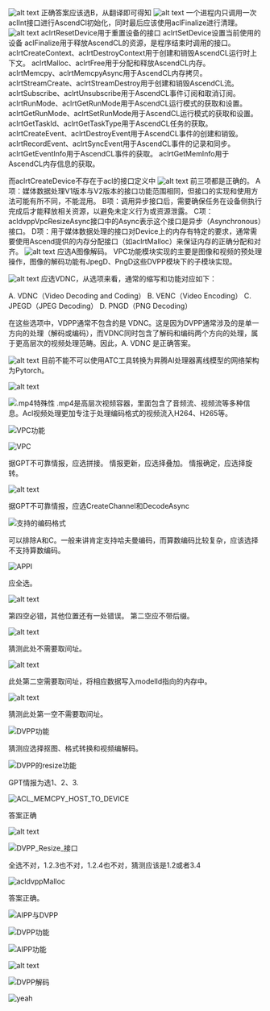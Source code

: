 ![alt text](image.png)
正确答案应该选B，从翻译即可得知
![alt text](image-1.png)
一个进程内只调用一次aclInt接口进行AscendCl初始化，同时最后应该使用aclFinalize进行清理。
![alt text](image-2.png)
aclrtResetDevice用于重置设备的接口
aclrtSetDevice设置当前使用的设备
aclFinalize用于释放AscendCL的资源，是程序结束时调用的接口。
aclrtCreateContext、aclrtDestroyContext用于创建和销毁AscendCL运行时上下文。
aclrtMalloc、aclrtFree用于分配和释放AscendCL内存。
aclrtMemcpy、aclrtMemcpyAsync用于AscendCL内存拷贝。
aclrtStreamCreate、aclrtStreamDestroy用于创建和销毁AscendCL流。
aclrtSubscribe、aclrtUnsubscribe用于AscendCL事件订阅和取消订阅。
aclrtRunMode、aclrtGetRunMode用于AscendCL运行模式的获取和设置。
aclrtGetRunMode、aclrtSetRunMode用于AscendCL运行模式的获取和设置。
aclrtGetTaskId、aclrtGetTaskType用于AscendCL任务的获取。
aclrtCreateEvent、aclrtDestroyEvent用于AscendCL事件的创建和销毁。
aclrtRecordEvent、aclrtSyncEvent用于AscendCL事件的记录和同步。
aclrtGetEventInfo用于AscendCL事件的获取。
aclrtGetMemInfo用于AscendCL内存信息的获取。

而aclrtCreateDevice不存在于acl的接口定义中
![alt text](image-3.png)
前三项都是正确的。
A项：媒体数据处理V1版本与V2版本的接口功能范围相同，但接口的实现和使用方法可能有所不同，不能混用。
B项：调用异步接口后，需要确保任务在设备侧执行完成后才能释放相关资源，以避免未定义行为或资源泄露。
C项：acldvppVpcResizeAsync接口中的Async表示这个接口是异步（Asynchronous）接口。
D项：用于媒体数据处理的接口对Device上的内存有特定的要求，通常需要使用Ascend提供的内存分配接口（如aclrtMalloc）来保证内存的正确分配和对齐。
![alt text](img_.png)
应选A图像解码。
VPC功能模块实现的主要是图像和视频的预处理操作，图像的解码功能有JpegD、PngD这些DVPP模块下的子模块实现。

![alt text](image-4.png)
应选VDNC，从选项来看，通常的缩写和功能对应如下：

A. VDNC（Video Decoding and Coding）
B. VENC（Video Encoding）
C. JPEGD（JPEG Decoding）
D. PNGD（PNG Decoding）

在这些选项中，VDPP通常不包含的是 VDNC。这是因为DVPP通常涉及的是单一方向的处理（解码或编码），而VDNC同时包含了解码和编码两个方向的处理，属于更高层次的视频处理范畴。因此，A. VDNC 是正确答案。

![alt text](image-5.png)
目前不能不可以使用ATC工具转换为昇腾AI处理器离线模型的网络架构为Pytorch。

![alt text](image-6.png)

![.mp4特殊性](image-7.png)
.mp4是高层次视频容器，里面包含了音频流、视频流等多种信息。Acl视频处理更加专注于处理编码格式的视频流入H264、H265等。


![VPC功能](image-18.png)

![VPC](image-8.png)

据GPT不可靠情报，应选拼接。
情报更新，应选择叠加。
情报确定，应选择旋转。

![alt text](image-9.png)

据GPT不可靠情报，应选CreateChannel和DecodeAsync

![支持的编码格式](image-10.png)

可以排除A和C。一般来讲肯定支持哈夫曼编码，而算数编码比较复杂，应该选择不支持算数编码。

![APPI](image-11.png)

应全选。

![alt text](image-12.png)

第四空必错，其他位置还有一处错误。
第二空应不带后缀。

![alt text](image-13.png)

猜测此处不需要取间址。

![alt text](image-14.png)

此处第二空需要取间址，将相应数据写入modelId指向的内存中。

![alt text](image-15.png)

猜测此处第一空不需要取间址。

![DVPP功能](image-16.png)

猜测应选择抠图、格式转换和视频编解码。

![DVPP的resize功能](image-17.png)

GPT情报为选1、2、3.

![ACL_MEMCPY_HOST_TO_DEVICE](image-19.png)

答案正确

![alt text](image-20.png)

![DVPP_Resize_接口](image-21.png)

全选不对，1.2.3也不对，1.2.4也不对，猜测应该是1.2或者3.4

![acldvppMalloc](image-22.png)

答案正确。

![AIPP与DVPP](image-23.png)

![DVPP功能](image-24.png)

![AIPP功能](image-25.png)

![alt text](image-27.png)

![DVPP解码](image-29.png)

![yeah](image-26.png)